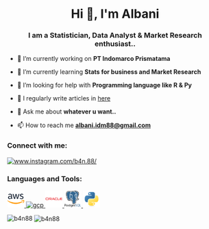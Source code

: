 <h1 align="center">Hi 👋, I'm Albani</h1>
<h3 align="center">I am a Statistician, Data Analyst & Market Research enthusiast..</h3>

- 🔭 I’m currently working on **PT Indomarco Prismatama**

- 🌱 I’m currently learning **Stats for business and Market Research**

- 🤝 I’m looking for help with **Programming language like R & Py**

- 📝 I regularly write articles in [here](https://b4n88.github.io/Virtualblog/)

- 💬 Ask me about **whatever u want..**

- 📫 How to reach me **albani.idm88@gmail.com**

<h3 align="left">Connect with me:</h3>
<p align="left">
<a href="https://instagram.com/www.instagram.com/b4n.88/" target="blank"><img align="center" src="https://raw.githubusercontent.com/rahuldkjain/github-profile-readme-generator/master/src/images/icons/Social/instagram.svg" alt="www.instagram.com/b4n.88/" height="30" width="40" /></a>
</p>

<h3 align="left">Languages and Tools:</h3>
<p align="left"> <a href="https://aws.amazon.com" target="_blank" rel="noreferrer"> <img src="https://raw.githubusercontent.com/devicons/devicon/master/icons/amazonwebservices/amazonwebservices-original-wordmark.svg" alt="aws" width="40" height="40"/> </a> <a href="https://cloud.google.com" target="_blank" rel="noreferrer"> <img src="https://www.vectorlogo.zone/logos/google_cloud/google_cloud-icon.svg" alt="gcp" width="40" height="40"/> </a> <a href="https://www.oracle.com/" target="_blank" rel="noreferrer"> <img src="https://raw.githubusercontent.com/devicons/devicon/master/icons/oracle/oracle-original.svg" alt="oracle" width="40" height="40"/> </a> <a href="https://www.postgresql.org" target="_blank" rel="noreferrer"> <img src="https://raw.githubusercontent.com/devicons/devicon/master/icons/postgresql/postgresql-original-wordmark.svg" alt="postgresql" width="40" height="40"/> </a> <a href="https://www.python.org" target="_blank" rel="noreferrer"> <img src="https://raw.githubusercontent.com/devicons/devicon/master/icons/python/python-original.svg" alt="python" width="40" height="40"/> </a> </p>

<p><img align="left" src="https://github-readme-stats.vercel.app/api/top-langs?username=b4n88&show_icons=true&locale=en&layout=compact" alt="b4n88" /></p>

<p>&nbsp;<img align="center" src="https://github-readme-stats.vercel.app/api?username=b4n88&show_icons=true&locale=en" alt="b4n88" /></p>

